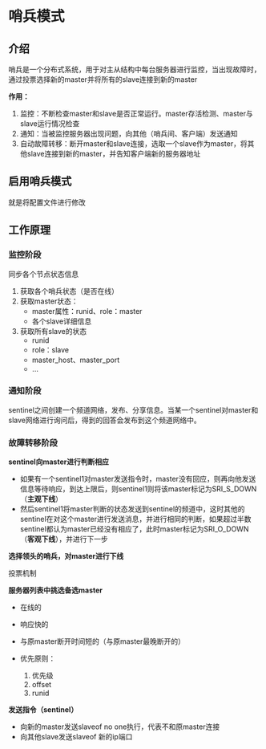 # 哨兵模式

## 介绍

哨兵是一个分布式系统，用于对主从结构中每台服务器进行监控，当出现故障时，通过投票选择新的master并将所有的slave连接到新的master

**作用：**

1. 监控：不断检查master和slave是否正常运行。master存活检测、master与slave运行情况检查
2. 通知：当被监控服务器出现问题，向其他（哨兵间、客户端）发送通知
3. 自动故障转移：断开master和slave连接，选取一个slave作为master，将其他slave连接到新的master，并告知客户端新的服务器地址

## 启用哨兵模式

就是将配置文件进行修改

## 工作原理

### 监控阶段

同步各个节点状态信息

1. 获取各个哨兵状态（是否在线）
2. 获取master状态：
   * master属性：runid、role：master
   * 各个slave详细信息
3. 获取所有slave的状态
   * runid
   * role：slave
   * master_host、master_port
   * ...

### 通知阶段

sentinel之间创建一个频道网络，发布、分享信息。当某一个sentinel对master和slave网络进行询问后，得到的回答会发布到这个频道网络中。

### 故障转移阶段

**sentinel向master进行判断相应**

* 如果有一个sentinel1对master发送指令时，master没有回应，则再向他发送信息等待响应，到达上限后，则sentinel1则将该master标记为SRI_S_DOWN（**主观下线**）
* 然后sentinel1将master判断的状态发送到sentinel的频道中，这时其他的sentinel在对这个master进行发送消息，并进行相同的判断，如果超过半数sentinel都认为master已经没有相应了，此时master标记为SRI_O_DOWN（**客观下线**），并进行下一步

**选择领头的哨兵，对master进行下线**

投票机制

**服务器列表中挑选备选master**

* 在线的
* 响应快的
* 与原master断开时间短的（与原master最晚断开的）

* 优先原则：
  1. 优先级
  2. offset
  3. runid

**发送指令（sentinel）**

* 向新的master发送slaveof no one执行，代表不和原master连接
* 向其他slave发送slaveof 新的ip端口

